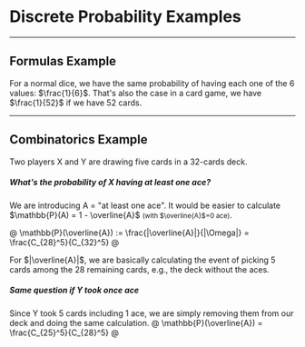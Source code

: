 # Discrete Probability Examples

<hr class="sep-both">

## Formulas Example

<div class="row row-cols-lg-2"><div>

For a normal dice, we have the same probability of having each one of the 6 values: $\frac{1}{6}$. That's also the case in a card game, we have $\frac{1}{52}$ if we have 52 cards.
</div><div>
</div></div>

<hr class="sep-both">

## Combinatorics Example

<div class="row row-cols-lg-2"><div>

Two players X and Y are drawing five cards in a 32-cards deck. 

##### What's the probability of X having at least one ace?

We are introducing A = "at least one ace". It would be easier to calculate $\mathbb{P}(A) = 1 - \overline{A}$ <small>(with $\overline{A}$=0 ace)</small>.

@
\mathbb{P}(\overline{A}) := \frac{|\overline{A}|}{|\Omega|} = \frac{C_{28}^5}{C_{32}^5}
@

For $|\overline{A}|$, we are basically calculating the event of picking 5 cards among the 28 remaining cards, e.g., the deck without the aces.
</div><div>

##### Same question if Y took once ace

Since Y took 5 cards including 1 ace, we are simply removing them from our deck and doing the same calculation.
@
\mathbb{P}(\overline{A}) = \frac{C_{25}^5}{C_{28}^5}
@
</div></div>